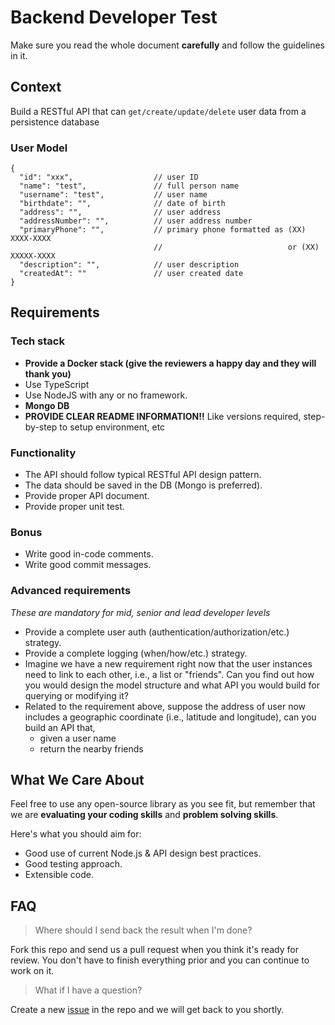 # Backend Developer Test

Make sure you read the whole document **carefully** and follow the guidelines in it.

## Context

Build a RESTful API that can `get/create/update/delete` user data from a persistence database

### User Model

```
{
  "id": "xxx",                  // user ID 
  "name": "test",           	// full person name
  "username": "test",           // user name
  "birthdate": "",              // date of birth
  "address": "",                // user address
  "addressNumber": "",          // user address number
  "primaryPhone": "",           // primary phone formatted as (XX) XXXX-XXXX
  								// 							  or (XX) XXXXX-XXXX
  "description": "",            // user description
  "createdAt": ""               // user created date
}
```

## Requirements

### Tech stack

- **Provide a Docker stack (give the reviewers a happy day and they will thank you)**
- Use TypeScript
- Use NodeJS with any or no framework.
- **Mongo DB**
- **PROVIDE CLEAR README INFORMATION!!** Like versions required, step-by-step to setup environment, etc

### Functionality

- The API should follow typical RESTful API design pattern.
- The data should be saved in the DB (Mongo is preferred).
- Provide proper API document.
- Provide proper unit test.


### Bonus

- Write good in-code comments.
- Write good commit messages.

### Advanced requirements

*These are mandatory for mid, senior and lead developer levels*

- Provide a complete user auth (authentication/authorization/etc.) strategy.
- Provide a complete logging (when/how/etc.) strategy.
- Imagine we have a new requirement right now that the user instances need to link to each other, i.e., a list or "friends". Can you find out how you would design the model structure and what API you would build for querying or modifying it?
- Related to the requirement above, suppose the address of user now includes a geographic coordinate (i.e., latitude and longitude), can you build an API that,
  - given a user name
  - return the nearby friends


## What We Care About

Feel free to use any open-source library as you see fit, but remember that we are **evaluating your coding skills** and **problem solving skills**.

Here's what you should aim for:

- Good use of current Node.js & API design best practices.
- Good testing approach.
- Extensible code.

## FAQ

> Where should I send back the result when I'm done?

Fork this repo and send us a pull request when you think it's ready for review. You don't have to finish everything prior and you can continue to work on it. 

> What if I have a question?

Create a new [issue](https://github.com/brunofunnie/quikdev-backend-challenge/issues) in the repo and we will get back to you shortly.
